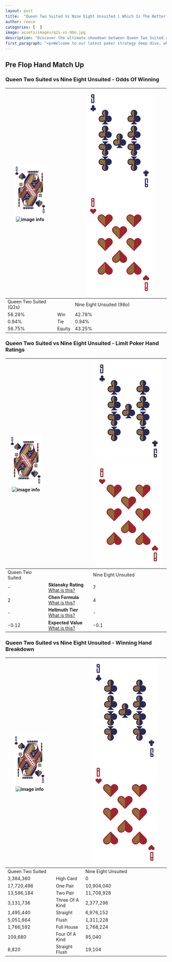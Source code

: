 ```yaml
---
layout: post
title:  "Queen Two Suited Vs Nine Eight Unsuited | Which Is The Better Hand In Poker? A Complete Guide"
author: reece
categories: [  ]
image: assets/images/q2s-vs-98o.jpg
description: "Discover the ultimate showdown between Queen Two Suited and Nine Eight Unsuited in poker! Uncover the odds, strategies, and scenarios where one hand triumphs over the other. Get ready to up your poker game with this thrilling analysis."
first_paragraph: "<p>Welcome to our latest poker strategy deep dive, where we're pitting two distinct hands against each other in a high-stakes showdown: Queen Two Suited vs Nine Eight Unsuited.</p><p>In the dynamic world of poker, every decision counts, and knowing which hand holds the upper hand is key to your success at the table.</p><p>In this article, we'll dissect these two hands, explore the scenarios where one dominates the other, and equip you with the knowledge to make strategic choices that can tip the odds in your favor.</p><p>Get ready to unravel the intriguing dynamics of these poker hands and elevate your game to new heights.</p>"
---
```




[comment]: # (sp0)

## Pre Flop Hand Match Up

<div class="table hand-ratings" markdown="1"> 



### Queen Two Suited vs Nine Eight Unsuited - Odds Of Winning


    
| ![image info](assets/images/hand1/Q.png) ![image info](assets/images/hand1/2s.png) |  | ![image info](assets/images/hand2/9.png) ![image info](assets/images/hand2/8o.png) |
| -------- | -------- | -------- |
| Queen Two Suited (Q2s) |  | Nine Eight Unsuited (98o) |
| 56.28% | Win | 42.78% |
| 0.94% | Tie | 0.94% |
| 56.75% | Equity | 43.25% |




[comment]: # (sp1)



### Queen Two Suited vs Nine Eight Unsuited - Limit Poker Hand Ratings


    
| ![image info](assets/images/hand1/Q.png) ![image info](assets/images/hand1/2s.png) |  | ![image info](assets/images/hand2/9.png) ![image info](assets/images/hand2/8o.png) |
| -------- | -------- | -------- |
| Queen Two Suited |  | Nine Eight Unsuited |
| - | **Sklansky Rating** [What is this?](/sklansky-rating-explained) | 7 |
| 2 | **Chen Formula** [What is this?](/chen-formula-explained) | 4 |
| - | **Hellmuth Tier** [What is this?](/Hellmuth-tier-explained) | - |
| -0.12 | **Expected Value** [What is this?](/expected-value-explained) | -0.1 |




[comment]: # (sp2)



### Queen Two Suited vs Nine Eight Unsuited - Winning Hand Breakdown


    
| ![image info](assets/images/hand1/Q.png) ![image info](assets/images/hand1/2s.png) |  | ![image info](assets/images/hand2/9.png) ![image info](assets/images/hand2/8o.png) |
| -------- | -------- | -------- |
| Queen Two Suited |  | Nine Eight Unsuited |
| 3,384,360 | High Card | 0 |
| 17,720,496 | One Pair | 10,904,040 |
| 13,586,184 | Two Pair | 11,708,928 |
| 3,131,736 | Three Of A Kind | 2,377,296 |
| 1,495,440 | Straight | 6,976,152 |
| 5,051,664 | Flush | 1,311,228 |
| 1,766,592 | Full House | 1,768,224 |
| 109,680 | Four Of A Kind | 95,040 |
| 8,820 | Straight Flush | 19,104 |




[comment]: # (sp3)



</div>

[comment]: # (sp4)



[comment]: # (sp5)

